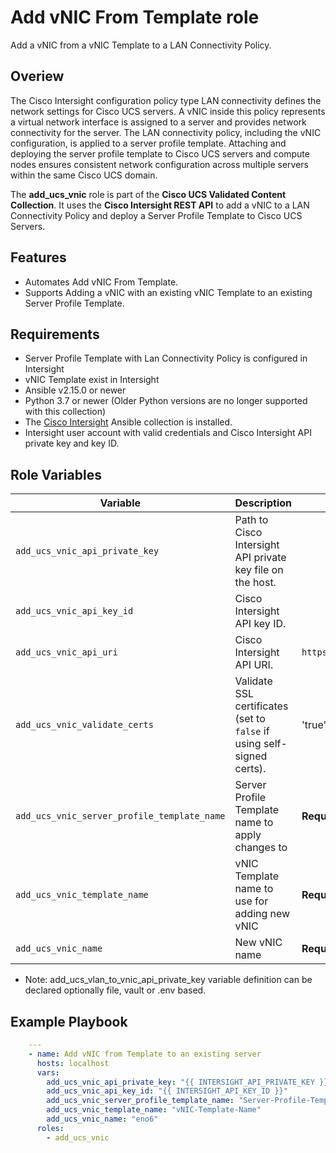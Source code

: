 # Add vNIC From Template role

Add a vNIC from a vNIC Template to a LAN Connectivity Policy. 

## Overiew

The Cisco Intersight configuration policy type LAN connectivity defines the network settings for Cisco UCS servers. A vNIC inside this policy represents a virtual network interface is assigned to a server and provides network connectivity for the server.
The LAN connectivity policy, including the vNIC configuration, is applied to a server profile template. Attaching and deploying the server profile template to Cisco UCS servers and compute nodes ensures consistent network configuration across multiple servers within the same Cisco UCS domain.

The **add_ucs_vnic** role is part of the **Cisco UCS Validated Content Collection**. It uses the **Cisco Intersight REST API** to add a vNIC to a LAN Connectivity Policy and deploy a Server Profile Template to Cisco UCS Servers.

## Features

- Automates Add vNIC From Template.
- Supports Adding a vNIC with an existing vNIC Template to an existing Server Profile Template.

## Requirements

* Server Profile Template with Lan Connectivity Policy is configured in Intersight
* vNIC Template exist in Intersight
* Ansible v2.15.0 or newer
* Python 3.7 or newer (Older Python versions are no longer supported with this collection)
* The [Cisco Intersight](https://docs.ansible.com/ansible/latest/collections/cisco/intersight/index.html) Ansible collection is installed.
* Intersight user account with valid credentials and Cisco Intersight API private key and key ID.

## Role Variables

| Variable                                                 | Description                                                            | Default                         |
|----------------------------------------------------------|------------------------------------------------------------------------|---------------------------------|
| `add_ucs_vnic_api_private_key`                           | Path to Cisco Intersight API private key file on the host.             |                                 |
| `add_ucs_vnic_api_key_id`                                | Cisco Intersight API key ID.                                           |                                 |
| `add_ucs_vnic_api_uri`                                   | Cisco Intersight API URI.                                              | `https://intersight.com/api/v1` |
| `add_ucs_vnic_validate_certs`                            | Validate SSL certificates (set to `false` if using self-signed certs). | 'true'                          |
| `add_ucs_vnic_server_profile_template_name`              | Server Profile Template name to apply changes to                       | **Required** (no default)       |
| `add_ucs_vnic_template_name`                             | vNIC Template name to use for adding new vNIC                          | **Required** (no default)       |
| `add_ucs_vnic_name`                                      | New vNIC name                                                          | **Required** (no default)       |

* Note: add_ucs_vlan_to_vnic_api_private_key variable definition can be declared optionally file, vault or .env based.

## Example Playbook

```yaml
    ---
    - name: Add vNIC from Template to an existing server
      hosts: localhost
      vars:
        add_ucs_vnic_api_private_key: "{{ INTERSIGHT_API_PRIVATE_KEY }}"
        add_ucs_vnic_api_key_id: "{{ INTERSIGHT_API_KEY_ID }}"
        add_ucs_vnic_server_profile_template_name: "Server-Profile-Template-Name"
        add_ucs_vnic_template_name: "vNIC-Template-Name"
        add_ucs_vnic_name: "eno6"
      roles:
        - add_ucs_vnic
```